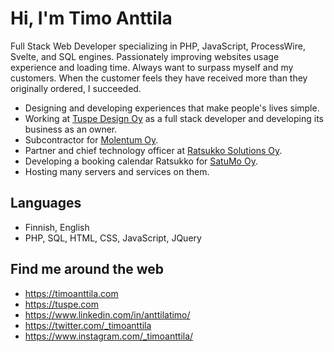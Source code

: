 # Hi, I'm Timo Anttila

Full Stack Web Developer specializing in PHP, JavaScript, ProcessWire, Svelte, and SQL engines. Passionately improving websites usage experience and loading time. Always want to surpass myself and my customers. When the customer feels they have received more than they originally ordered, I succeeded.

- Designing and developing experiences that make people's lives simple.
- Working at [Tuspe Design Oy](https://tuspe.com/) as a full stack developer and developing its business as an owner.
- Subcontractor for [Molentum Oy](https://molentum.fi/).
- Partner and chief technology officer at [Ratsukko Solutions Oy](https://www.ratsukko.com/).
- Developing a booking calendar Ratsukko for [SatuMo Oy](https://www.satumo.fi/).
- Hosting many servers and services on them.

## Languages

- Finnish, English
- PHP, SQL, HTML, CSS, JavaScript, JQuery

## Find me around the web

- https://timoanttila.com
- https://tuspe.com
- https://www.linkedin.com/in/anttilatimo/
- https://twitter.com/_timoanttila
- https://www.instagram.com/_timoanttila/
